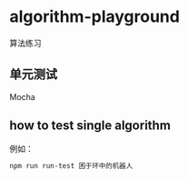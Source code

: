 # algorithm-playground

算法练习

## 单元测试

Mocha

## how to test single algorithm

例如：

```sh
npm run run-test 困于环中的机器人
```
